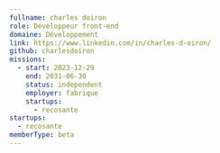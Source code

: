 ```yaml
---
fullname: charles doiron
role: Développeur front-end
domaine: Développement
link: https://www.linkedin.com/in/charles-d-oiron/
github: charlesdoiron
missions:
  - start: 2023-12-29
    end: 2031-06-30
    status: independent
    employer: fabrique
    startups:
      - recosante
startups:
  - recosante
memberType: beta
---
```

